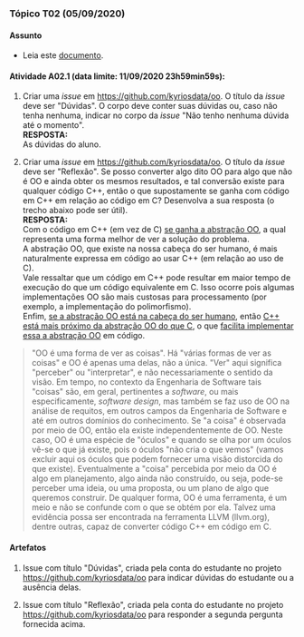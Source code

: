 ### Tópico T02 (**05/09/2020**)

#### Assunto

- Leia este [documento](../media/contexto-poo.pdf).

#### Atividade A02.1 (data limite: **11/09/2020 23h59min59s**):

1. Criar uma _issue_ em https://github.com/kyriosdata/oo. O título da _issue_ deve ser "Dúvidas". O corpo deve conter suas dúvidas ou, caso não tenha nenhuma, indicar no corpo da _issue_ "Não tenho nenhuma dúvida até o momento".
<br>**RESPOSTA:**<br>
As dúvidas do aluno.

1. Criar uma _issue_ em https://github.com/kyriosdata/oo. O título da _issue_ deve ser "Reflexão". Se posso converter algo dito OO para algo que não é OO e ainda obter os mesmos resultados, e tal conversão existe para qualquer código C++, então o que supostamente se ganha com código em C++ em relação ao código em C? Desenvolva a sua resposta (o trecho abaixo pode ser útil).
<br>**RESPOSTA:**<br>
Com o código em C++ (em vez de C) <ins>se ganha a abstração OO</ins>, a qual representa uma forma melhor de ver a solução do problema.<br>
A abstração OO, que existe na nossa cabeça do ser humano, é mais naturalmente expressa em código ao usar C++ (em relação ao uso de C).<br>
Vale ressaltar que um código em C++ pode resultar em maior tempo de execução do que um código equivalente em C. Isso ocorre pois algumas implementações OO são mais custosas para processamento (por exemplo, a implementação do polimorfismo).<br>
Enfim, <ins>se a abstração OO está na cabeça do ser humano</ins>, então <ins>C++ está mais próximo da abstração OO do que C</ins>, o que <ins>facilita implementar essa a abstração OO</ins> em código.

> "OO é uma forma de ver as coisas". Há "várias formas de ver as coisas" e OO é apenas uma delas, não a única. "Ver" aqui significa "perceber" ou "interpretar", e não necessariamente o sentido da visão. Em tempo, no contexto da Engenharia de Software tais "coisas" são, em geral, pertinentes a _software_, ou mais especificamente, _software design_, mas também se faz uso de OO na análise de requitos, em outros campos da Engenharia de Software e até em outros domínios do conhecimento. Se "a coisa" é observada por meio de OO, então ela existe independentemente de OO. Neste caso, OO é uma espécie de "óculos" e quando se olha por um óculos vê-se o que já existe, pois o óculos "não cria o que vemos" (vamos excluir aqui os óculos que podem fornecer uma visão distorcida do que existe). Eventualmente a "coisa" percebida por meio da OO é algo em planejamento, algo ainda não construído, ou seja, pode-se perceber uma ideia, ou uma proposta, ou um plano de algo que queremos construir. De qualquer forma, OO é uma ferramenta, é um meio e não se
confunde com o que se obtém por ela. Talvez uma evidência possa ser encontrada na ferramenta LLVM (llvm.org), dentre outras, capaz de converter código C++ em código em C.

#### Artefatos

1. Issue com título "Dúvidas", criada pela conta do estudante no projeto https://github.com/kyriosdata/oo para indicar dúvidas do estudante ou a ausência delas.

1. Issue com título "Reflexão", criada pela conta do estudante no projeto https://github.com/kyriosdata/oo para responder a segunda pergunta fornecida acima.
